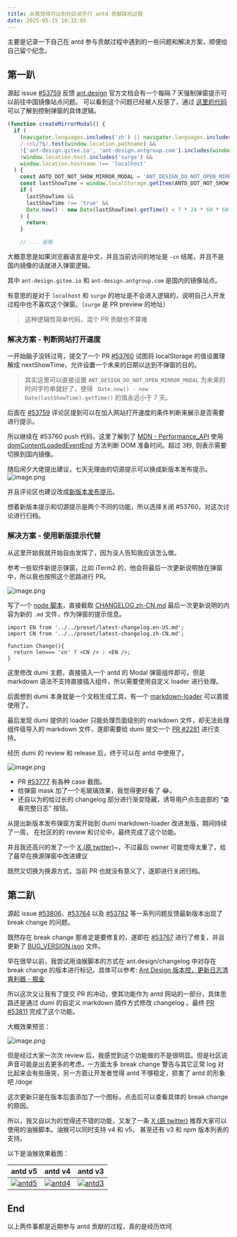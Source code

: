 ```yaml
---
title: 从我觉得可以到社区说不行 antd 贡献踩坑过程
date: 2025-05-15 10:32:05
---
```


主要是记录一下自己在 antd 参与贡献过程中遇到的一些问题和解决方案，顺便给自己留个纪念。

<!-- more -->

## 第一趴

源起 issue [#53759](https://github.com/ant-design/ant-design/issues/53759) 反馈 [ant.design](https://ant.design) 官方文档会有一个每隔 7 天强制弹窗提示可以前往中国镜像站点问题。
可以看到这个问题已经被人反感了，通过 [这里的代码](https://github.com/ant-design/ant-design/blob/5.25.1/.dumi/scripts/mirror-modal.js#L7) 可以了解到控制弹窗的具体逻辑。

```js
(function createMirrorModal() {
  if (
    (navigator.languages.includes('zh') || navigator.languages.includes('zh-CN')) &&
    /-cn\/?$/.test(window.location.pathname) &&
    !['ant-design.gitee.io', 'ant-design.antgroup.com'].includes(window.location.hostname) &&
    !window.location.host.includes('surge') &&
    window.location.hostname !== 'localhost'
  ) {
    const ANTD_DOT_NOT_SHOW_MIRROR_MODAL = 'ANT_DESIGN_DO_NOT_OPEN_MIRROR_MODAL';
    const lastShowTime = window.localStorage.getItem(ANTD_DOT_NOT_SHOW_MIRROR_MODAL);
    if (
      lastShowTime &&
      lastShowTime !== 'true' &&
      Date.now() - new Date(lastShowTime).getTime() < 7 * 24 * 60 * 60 * 1000
    ) {
      return;
    }

    // ... 省略
```

大概意思是如果浏览器语言是中文，并且当前访问的地址是 `-cn` 结尾，并且不是国内镜像的话就进入弹窗逻辑。

其中 `ant-design.gitee.io` 和 `ant-design.antgroup.com` 是国内的镜像站点。

有意思的是对于 `localhost` 和 `surge` 的地址是不会进入逻辑的，说明自己人开发过程中也不喜欢这个弹窗。（`surge` 是 PR preview 的地址）

> 这种逻辑性简单代码，混个 PR 贡献也不算难

### 解决方案 - 判断网站打开速度

一开始脑子没转过弯，提交了一个 PR [#53760](https://github.com/ant-design/ant-design/pull/53760) 试图将 localStorage 的值设置理解成 nextShowTime，允许设置一个未来的日期以达到不弹窗的目的。

> 其实这里可以直接设置 `ANT_DESIGN_DO_NOT_OPEN_MIRROR_MODAL` 为未来的时间字符串就好了，使得 ` Date.now() - new Date(lastShowTime).getTime()` 的值永远小于 7 天。

后面在 [#53759](https://github.com/ant-design/ant-design/issues/53759#issuecomment-2861386907) 评论区提到可以在加入网站打开速度的条件判断来展示是否需要进行提示。

所以继续在 #53760 push 代码，这里了解到了 [MDN - Performance_API](https://developer.mozilla.org/zh-CN/docs/Web/API/Performance_API) 使用 [domContentLoadedEventEnd](https://developer.mozilla.org/en-US/docs/Web/API/PerformanceNavigationTiming/) 方法判断 DOM 准备时间。超过 3秒, 则表示需要切换到国内镜像。

随后闲夕大佬提出建议，七天无理由的切源提示可以换成新版本发布提示。
![image.png](https://s2.loli.net/2025/05/15/RaygzM74rdTXKQu.png)

并且评论区也建议改成[新版本发布提示](https://github.com/ant-design/ant-design/pull/53760#issuecomment-2861836417)。

想着新版本提示和切源提示是两个不同的功能，所以选择关闭 #53760，对这次讨论进行归档。

### 解决方案 - 使用新版提示代替

从这里开始我就开始自由发挥了，因为没人告知我应该怎么做。

参考一些软件新提示弹窗，比如 iTerm2 的，他会将最后一次更新说明放在弹窗中，所以我也按照这个思路进行 PR。

![image.png](https://s2.loli.net/2025/05/15/rBwsWL6GIY9xHAF.png)

写了一个 [node 脚本](https://github.com/ant-design/ant-design/pull/53777/files#diff-8649a16e7694838bed97ae2dc92de1f76f96b0b9be006ea95b797548666cca2e)，直接截取 [CHANGELOG.zh-CN.md](https://github.com/ant-design/ant-design/blob/master/CHANGELOG.zh-CN.md) 最后一次更新说明的内容为新的 `.md` 文件，作为弹窗的提示信息。

```tsx
import EN from '../../preset/latest-changelog.en-US.md';
import CN from '../../preset/latest-changelog.zh-CN.md';

function Change(){
  return len=== 'cn' ? <CN /> : <EN />;
}
```

这里修改 dumi 主题，直接插入一个 antd 的 Modal 弹窗组件即可。但是 markdown 语法不支持直接插入组件，所以需要使用自定义 loader 进行处理。

后面想到 dumi 本身就是一个文档生成工具，有一个 [markdown-loader](https://github.com/umijs/dumi/blob/v2.4.21/src/loaders/markdown/index.ts) 可以直接使用了。

最后发现 dumi 提供的 loader 只能处理页面级别的 markdown 文件，却无法处理组件级导入的 markdown 文件，遂即需要给 dumi 提交一个 [PR #2281](https://github.com/umijs/dumi/pull/2281) 进行支持。

经历 dumi 的 review 和 release 后，终于可以在 antd 中使用了。

![image.png](https://s2.loli.net/2025/05/15/EqhWZBHwPplTYuo.png)

- PR [#53777](https://github.com/ant-design/ant-design/pull/53777) 有各种 case 截图。
- 给弹窗 mask 加了一个毛玻璃效果，我觉得更好看了 😂。
- 还自以为的给过长的 changelog 部分进行渐变隐藏，诱导用户点击底部的 “查看完整日志” 按钮。

从提出新版本发布弹窗方案开始到 dumi markdown-loader 改进发版，期间持续了一周， 在社区的的 review 和讨论中，最终完成了这个功能。

并且我还高兴的发了一个 [X (原 twitter)](https://x.com/Wxh16144/status/1920724243605537047)~，不过最后 owner 可能觉得太重了，给了最早在换源弹窗中改进建议

既然又切换为换源方式，当前 PR 也就没有意义了，遂即进行关闭归档。

## 第二趴

源起 issue [#53806](https://github.com/ant-design/ant-design/issues/53806)、[#53764](https://github.com/ant-design/ant-design/issues/53764) 以及 [#53782](https://github.com/ant-design/ant-design/issues/53782) 等一系列问题反馈最新版本出现了 break change 的问题。

既然存在 break change 那肯定是要修复的，遂即在 [#53767](https://github.com/ant-design/ant-design/pull/53767) 进行了修复，并且更新了 [BUG_VERSION.json](https://github.com/ant-design/ant-design/blob/master/BUG_VERSIONS.json) 文件。

早在很早以前，我尝试用油猴脚本的方式在 ant.design/changelog 中对存在 break change 的版本进行标记。具体可以参考: [Ant Design 版本控，更新日志清爽利器 - 掘金](https://juejin.cn/post/7321164229545377831)

所以这次又让我有了提交 PR 的冲动，使其功能作为 antd 网站的一部分，具体思路还是通过 dumi 的自定义 markdown 插件方式修改 changelog 。最终  [PR #53811](https://github.com/ant-design/ant-design/pull/53811) 完成了这个功能。

大概效果预览：

![image.png](https://s2.loli.net/2025/05/15/R274n1YPufQTI5M.png)

但是经过大家一次次 review 后，我感觉到这个功能做的不是很明显。但是社区说声音可能是出去更多的考虑，一方面太多 break change 警告与其它正常 log 对比起来会有些唐突，另一方面让开发者觉得 antd 不够稳定，损害了 antd 的形象吧 /doge

这次更新只是在版本后面添加了一个图标，点击后可以查看具体的 break change 的原因。

所以，我又自以为的觉得还不错的功能，又发了一条 [X (原 twitter)](https://x.com/Wxh16144/status/1922183971435122920) 推荐大家可以使用的油猴脚本。油猴可以同时支持 v4 和 v5， 甚至还有 v3 和 npm 版本列表的支持。

以下是油猴效果截图：

| antd v5 | antd v4 | antd v3 |
| --- | --- | --- |
| [![antd5](https://github.com/Wxh16144/refined-antd-changelog/assets/32004925/c269e70e-e8c0-4815-b5ef-0c502d2f2600)](https://ant.design/changelog-cn) | [![antd4](https://github.com/Wxh16144/refined-antd-changelog/assets/32004925/44eefee9-fe5a-4159-9f9f-da99f01078f4)](https://4x.ant.design/changelog-cn)    |  [![antd3](https://github.com/user-attachments/assets/caaa0f0c-e013-4c5d-81a2-c7630201176a)](https://3x.ant.design/changelog-cn)  |

## End

以上两件事都是近期参与 antd 贡献的过程，真的是经历坎坷
